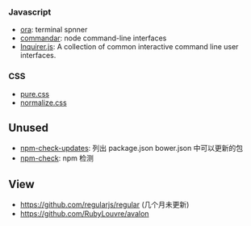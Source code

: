 ### Javascript
- [ora](https://github.com/sindresorhus/ora): terminal spnner
- [commandar](https://github.com/tj/commander.js/): node command-line interfaces
- [Inquirer.js](https://github.com/SBoudrias/Inquirer.js/): A collection of common interactive command line user interfaces.

### CSS
- [pure.css](http://purecss.io/)
- [normalize.css](http://necolas.github.io/normalize.css/)

## Unused
- [npm-check-updates](https://github.com/tjunnone/npm-check-updates): 列出 package.json bower.json 中可以更新的包
- [npm-check](https://github.com/dylang/npm-check): npm 检测

## View

* https://github.com/regularjs/regular (几个月未更新)
* https://github.com/RubyLouvre/avalon
